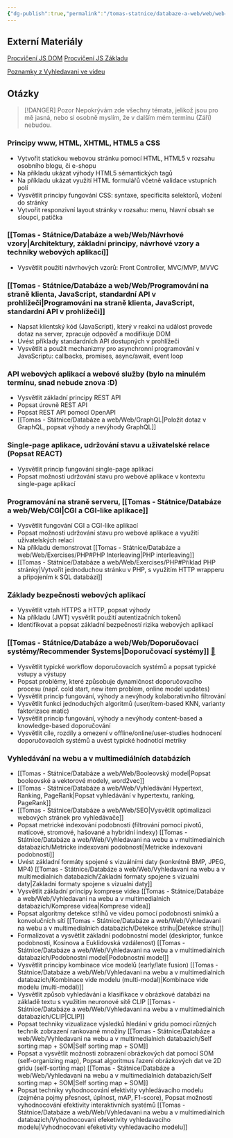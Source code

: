 ```yaml
---
{"dg-publish":true,"permalink":"/tomas-statnice/databaze-a-web/web/web-seznam-otazek-materialy-a-poznamky/","tags":["tomas","web","databaze_a_web"],"noteIcon":""}
---
```


## Externí Materiály
[Procvičení JS DOM](https://www.jschallenger.com/javascript-dom-exercises/)
[Procvičení JS Základu](https://www.jschallenger.com/javascript-basics)


[Poznamky z Vyhledavani ve videu](https://cdn.tom-nguyen.dev/Video_retrieval_exam.pdf)
## Otázky

> [!DANGER] Pozor
> Nepokrývám zde všechny témata, jelikož jsou pro mě jasná, nebo si osobně myslím, že v dalším mém termínu (Září) nebudou.
### Principy www, HTML, XHTML, HTML5 a CSS
-  Vytvořit statickou webovou stránku pomocí HTML, HTML5 v rozsahu osobního blogu, či e-shopu
-  Na příkladu ukázat výhody HTML5 sémantických tagů
-  Na příkladu ukázat využití HTML formulářů včetně validace vstupních polí
-  Vysvětlit principy fungování CSS: syntaxe, specificita selektorů, vložení do stránky
-  Vytvořit responzivní layout stránky v rozsahu: menu, hlavní obsah se sloupci, patička
### [[Tomas - Státnice/Databáze a web/Web/Návrhové vzory\|Architektury, základní principy, návrhové vzory a techniky webových aplikací]]
-  Vysvětlit použití návrhových vzorů: Front Controller, MVC/MVP, MVVC

### [[Tomas - Státnice/Databáze a web/Web/Programování na straně klienta, JavaScript, standardní API v prohlížeči\|Programování na straně klienta, JavaScript, standardní API v prohlížeči]]
-  Napsat klientský kód (JavaScript), který v reakci na událost provede dotaz na server, zpracuje odpověď a modifikuje DOM
-  Uvést příklady standardních API dostupných v prohlížeči
-  Vysvětlit a použít mechanizmy pro asynchronní programování v JavaScriptu: callbacks, promises, async/await, event loop

### API webových aplikací a webové služby (bylo na minulém termínu, snad nebude znova :D)
-  Vysvětlit základní principy REST API
-  Popsat úrovně REST API
-  Popsat REST API pomocí OpenAPI
-  [[Tomas - Státnice/Databáze a web/Web/GraphQL\|Položit dotaz v GraphQL, popsat výhody a nevýhody GraphQL]]

### Single-page aplikace, udržování stavu a uživatelské relace (Popsat REACT)
-  Vysvětlit princip fungování single-page aplikací
-  Popsat možnosti udržování stavu pro webové aplikace v kontextu single-page aplikací

### Programování na straně serveru, [[Tomas - Státnice/Databáze a web/Web/CGI\|CGI a CGI-like aplikace]]
-  Vysvětlit fungování CGI a CGI-like aplikací
-  Popsat možnosti udržování stavu pro webové aplikace a využití uživatelských relací
-  Na příkladu demonstrovat [[Tomas - Státnice/Databáze a web/Web/Exercises/PHP#PHP Interleaving\|PHP interleaving]]
-  [[Tomas - Státnice/Databáze a web/Web/Exercises/PHP#Příklad PHP stránky\|Vytvořit jednoduchou stránku v PHP, s využitím HTTP wrapperu a připojením k SQL databázi]]

### Základy bezpečnosti webových aplikací
-  Vysvětlit vztah HTTPS a HTTP, popsat výhody
-  Na příkladu (JWT) vysvětlit použití autentizačních tokenů
-  Identifikovat a popsat základní bezpečností rizika webových aplikací

### [[Tomas - Státnice/Databáze a web/Web/Doporučovací systémy/Recommender Systems\|Doporučovací systémy]] [🔗](https://www.ksi.mff.cuni.cz/~peska/vyuka/nswi166/)
-  Vysvětlit typické workflow doporučovacích systémů a popsat typické vstupy a výstupy
-  Popsat problémy, které způsobuje dynamičnost doporučovacího procesu (např. cold start, new item problem, online model updates)
-  Vysvětlit princip fungování, výhody a nevýhody kolaborativního filtrování
-  Vysvětlit funkci jednoduchých algoritmů (user/item-based KNN, varianty faktorizace matic)
-  Vysvětlit princip fungování, výhody a nevýhody content-based a knowledge-based doporučování
-  Vysvětlit cíle, rozdíly a omezení v offline/online/user-studies hodnocení doporučovacích systémů a uvést typické hodnotící metriky

### Vyhledávání na webu a v multimediálních databázích 
-  [[Tomas - Státnice/Databáze a web/Web/Booleovský model\|Popsat booleovské a vektorové modely, word2vec]]
-  [[Tomas - Státnice/Databáze a web/Web/Vyhledávání Hypertext, Ranking, PageRank\|Popsat vyhledávání v hypertextu, ranking, PageRank]]
-  [[Tomas - Státnice/Databáze a web/Web/SEO\|Vysvětlit optimalizaci webových stránek pro vyhledávače]]
-  Popsat metrické indexování podobnosti (filtrování pomocí pivotů, maticové, stromové, hašované a hybridní indexy) [[Tomas - Státnice/Databáze a web/Web/Vyhledavani na webu a v multimedialnich databazich/Metricke indexovani podobnosti\|Metricke indexovani podobnosti]]
-  Uvést základní formáty spojené s vizuálními daty (konkrétně BMP, JPEG, MP4) [[Tomas - Státnice/Databáze a web/Web/Vyhledavani na webu a v multimedialnich databazich/Zakladni formaty spojene s vizualni daty\|Zakladni formaty spojene s vizualni daty]]
-  Vysvětlit základní principy komprese videa [[Tomas - Státnice/Databáze a web/Web/Vyhledavani na webu a v multimedialnich databazich/Komprese videa\|Komprese videa]]
-  Popsat algoritmy detekce střihů ve videu pomocí podobnosti snímků a konvolučních sítí [[Tomas - Státnice/Databáze a web/Web/Vyhledavani na webu a v multimedialnich databazich/Detekce strihu\|Detekce strihu]]
-  Formalizovat a vysvětlit základní podobnostní model (deskriptor, funkce podobnosti, Kosinova a Euklidovská vzdálenost) [[Tomas - Státnice/Databáze a web/Web/Vyhledavani na webu a v multimedialnich databazich/Podobnostni model\|Podobnostni model]]
-  Vysvětlit principy kombinace více modelů (early/late fusion) [[Tomas - Státnice/Databáze a web/Web/Vyhledavani na webu a v multimedialnich databazich/Kombinace vide modelu (multi-modal)\|Kombinace vide modelu (multi-modal)]]
-  Vysvětlit způsob vyhledávání a klasifikace v obrázkové databázi na základě textu s využitím neuronové sítě CLIP [[Tomas - Státnice/Databáze a web/Web/Vyhledavani na webu a v multimedialnich databazich/CLIP\|CLIP]]
-  Popsat techniky vizualizace výsledků hledání v gridu pomocí různých technik zobrazení rankované množiny [[Tomas - Státnice/Databáze a web/Web/Vyhledavani na webu a v multimedialnich databazich/Self sorting map + SOM\|Self sorting map + SOM]]
-  Popsat a vysvětlit možnosti zobrazení obrázkových dat pomocí SOM (self-organizing map), Popsat algoritmus řazení obrázkových dat ve 2D gridu (self-sorting map) [[Tomas - Státnice/Databáze a web/Web/Vyhledavani na webu a v multimedialnich databazich/Self sorting map + SOM\|Self sorting map + SOM]]
-  Popsat techniky vyhodnocování efektivity vyhledávacího modelu (zejména pojmy přesnost, úplnost, mAP, F1-score), Popsat možnosti vyhodnocování efektivity interaktivních systémů [[Tomas - Státnice/Databáze a web/Web/Vyhledavani na webu a v multimedialnich databazich/Vyhodnocovani efeketivity vyhledavaciho modelu\|Vyhodnocovani efeketivity vyhledavaciho modelu]]